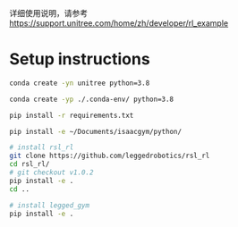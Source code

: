 详细使用说明，请参考 https://support.unitree.com/home/zh/developer/rl_example


# Setup instructions

```bash
conda create -yn unitree python=3.8
```

```bash
conda create -yp ./.conda-env/ python=3.8
```


```bash
pip install -r requirements.txt

pip install -e ~/Documents/isaacgym/python/

# install rsl_rl
git clone https://github.com/leggedrobotics/rsl_rl
cd rsl_rl/
# git checkout v1.0.2
pip install -e .
cd ..

# install legged_gym
pip install -e .

```
